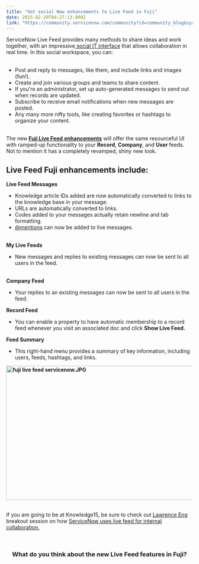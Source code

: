 ```yaml
---
title: "Get social New enhancements to Live Feed in Fuji"
date: 2015-02-20T04:27:13.000Z
link: "https://community.servicenow.com/community?id=community_blog&sys_id=b9ec6e65dbd0dbc01dcaf3231f961934"
---
```

<p>ServiceNow Live Feed provides many methods to share ideas and work together, with an impressive<a title="ki.servicenow.com/index.php?title=Social_IT" href="http://wiki.servicenow.com/index.php?title=Social_IT"> social IT interface</a> that allows collaboration in real time. In this social workspace, you can:<br/><br/></p><ul><li>Post and reply to messages, like them, and include links and images (fun!).</li><li>Create and join various groups and teams to share content.</li><li>If you're an administrator, set up auto-generated messages to send out when records are updated.</li><li>Subscribe to receive email notifications when new messages are posted.</li><li>Any many more nifty tools, like creating favorites or hashtags to organize your content.<br/><br/></li></ul><p>The new<strong> <a title="ki.servicenow.com/index.php?title=Live_Feed#Fuji" href="http://wiki.servicenow.com/index.php?title=Live_Feed#Fuji">Fuji Live Feed</a></strong><a href="http://wiki.servicenow.com/index.php?title=Live_Feed#Fuji"> <strong>enhancements</strong></a> will offer the same resourceful UI with ramped-up functionality to your <strong>Record</strong>, <strong>Company</strong>, and <strong>User </strong>feeds. Not to mention it has a completely revamped, shiny new look.</p><p></p><h2>Live Feed Fuji enhancements include:</h2><p></p><p><strong>Live Feed Messages</strong></p><ul><li>Knowledge article IDs added are now automatically converted to links to the knowledge base in your message.</li><li>URLs are automatically converted to links.</li><li>Codes added to your messages actually retain newline and tab formatting.</li><li><a title="upport.twitter.com/articles/14023-what-are-replies-and-mentions" href="https://support.twitter.com/articles/14023-what-are-replies-and-mentions">@mentions</a> can now be added to live messages.<br/><br/></li></ul><p><strong>My Live Feeds </strong></p><ul><li>New messages and replies to existing messages can now be sent to all users in the feed. &#8232;<br/><br/></li></ul><p><strong>Company Feed</strong></p><ul><li>Your replies to an existing messages can now be sent to all users in the feed.</li></ul><p></p><p><strong>Record Feed</strong></p><ul><li>You can enable a property to have automatic membership to a record feed whenever you visit an associated doc and click <strong>Show Live Feed.</strong></li></ul><p></p><p><strong>Feed Summary</strong></p><ul><li>This right-hand menu provides a summary of key information, including users, feeds, hashtags, and links.</li></ul><p></p><p><strong><img   alt="fuji live feed servicenow.JPG" class="image-0 jive-image" src="ebccd102db5cd344e9737a9e0f961970.iix" style="height: 361px; width: 620px; display: block; margin-left: auto; margin-right: auto;"/><br/></strong></p><p style="text-align: left;">If you are going to be at Knowledge15, be sure to check out <a title="Lawrence Eng" __default_attr="3372" __jive_macro_name="user" class="jive_macro_user jive_macro" data-orig-content="Lawrence Eng" href="/community?id=community_user_profile&user=5c009ae1db581fc09c9ffb651f961975">Lawrence Eng</a> breakout session on how <a title="nowledge.servicenowevents.com/connect/sessionDetail.ww?SESSION_ID=1360" href="https://knowledge.servicenowevents.com/connect/sessionDetail.ww?SESSION_ID=1360">ServiceNow uses live feed for internal collaboration.</a><strong><br/></strong></p><p style="text-align: center;"><strong><br/></strong></p><h3 style="text-align: center;">What do you think about the new Live Feed features in Fuji?<strong> <br/></strong></h3>